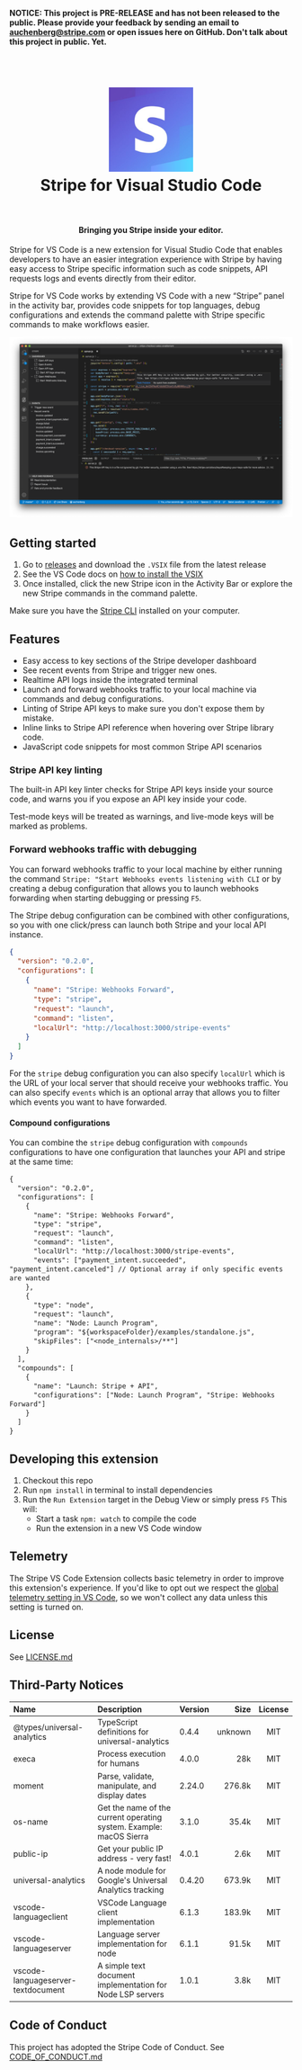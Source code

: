 **NOTICE: This project is PRE-RELEASE and has not been released to the public. Please provide your feedback by sending an email to auchenberg@stripe.com or open issues here on GitHub. Don't talk about this project in public. Yet.**

<h1 align="center">
  <br>
    <img src="https://github.com/stripe/vscode-stripe/blob/master/resources/logo_128.png?raw=true" alt="logo" width="150">
  <br>
  Stripe for Visual Studio Code
  <br>
  <br>
</h1>

<h4 align="center">Bringing you Stripe inside your editor.</h4>

Stripe for VS Code is a new extension for Visual Studio Code that enables developers to have an easier integration experience with Stripe by having easy access to Stripe specific information such as code snippets, API requests logs and events directly from their editor.

Stripe for VS Code works by extending VS Code with a new “Stripe” panel in the activity bar, provides code snippets for top languages, debug configurations and extends the command palette with Stripe specific commands to make workflows easier.

![Stripe](resources/stripe.png)

## Getting started

1. Go to [releases](https://github.com/stripe/vscode-stripe/releases) and download the `.VSIX` file from the latest release
2. See the VS Code docs on [how to install the VSIX](https://code.visualstudio.com/docs/editor/extension-gallery#_install-from-a-vsix)
3. Once installed, click the new Stripe icon in the Activity Bar or explore the new Stripe commands in the command palette.

Make sure you have the [Stripe CLI](https://stripe.com/docs/stripe-cli) installed on your computer.

## Features

- Easy access to key sections of the Stripe developer dashboard
- See recent events from Stripe and trigger new ones.
- Realtime API logs inside the integrated terminal
- Launch and forward webhooks traffic to your local machine via commands and debug configurations.
- Linting of Stripe API keys to make sure you don't expose them by mistake.
- Inline links to Stripe API reference when hovering over Stripe library code.
- JavaScript code snippets for most common Stripe API scenarios

### Stripe API key linting

The built-in API key linter checks for Stripe API keys inside your source code, and warns you if you expose an API key inside your code.

Test-mode keys will be treated as warnings, and live-mode keys will be marked as problems.

### Forward webhooks traffic with debugging

You can forward webhooks traffic to your local machine by either running the command `Stripe: "Start Webhooks events listening with CLI` or by creating a debug configuration that allows you to launch webhooks forwarding when starting debugging or pressing `F5`.

The Stripe debug configuration can be combined with other configurations, so you with one click/press can launch both Stripe and your local API instance.

```json
{
  "version": "0.2.0",
  "configurations": [
    {
      "name": "Stripe: Webhooks Forward",
      "type": "stripe",
      "request": "launch",
      "command": "listen",
      "localUrl": "http://localhost:3000/stripe-events"
    }
  ]
}
```

For the `stripe` debug configuration you can also specify `localUrl` which is the URL of your local server that should receive your webhooks traffic. You can also specify `events` which is an optional array that allows you to filter which events you want to have forwarded.

#### Compound configurations

You can combine the `stripe` debug configuration with `compounds` configurations to have one configuration that launches your API and stripe at the same time:

```
{
  "version": "0.2.0",
  "configurations": [
    {
      "name": "Stripe: Webhooks Forward",
      "type": "stripe",
      "request": "launch",
      "command": "listen",
      "localUrl": "http://localhost:3000/stripe-events",
      "events": ["payment_intent.succeeded", "payment_intent.canceled"] // Optional array if only specific events are wanted
    },
    {
      "type": "node",
      "request": "launch",
      "name": "Node: Launch Program",
      "program": "${workspaceFolder}/examples/standalone.js",
      "skipFiles": ["<node_internals>/**"]
    }
  ],
  "compounds": [
    {
      "name": "Launch: Stripe + API",
      "configurations": ["Node: Launch Program", "Stripe: Webhooks Forward"]
    }
  ]
}
```

## Developing this extension

1. Checkout this repo
1. Run `npm install` in terminal to install dependencies
1. Run the `Run Extension` target in the Debug View or simply press `F5` This will:
   - Start a task `npm: watch` to compile the code
   - Run the extension in a new VS Code window

## Telemetry

The Stripe VS Code Extension collects basic telemetry in order to improve this extension's experience. If you'd like to opt out we respect the [global telemetry setting in VS Code](https://code.visualstudio.com/docs/getstarted/telemetry), so we won't collect any data unless this setting is turned on.

## License

See [LICENSE.md](LICENSE.md)

## Third-Party Notices

| Name                               | Description                                                         | Version |    Size | License |
| :--------------------------------- | :------------------------------------------------------------------ | :------ | ------: | :-----: |
| @types/universal-analytics         | TypeScript definitions for universal-analytics                      | 0.4.4   | unknown |   MIT   |
| execa                              | Process execution for humans                                        | 4.0.0   |     28k |   MIT   |
| moment                             | Parse, validate, manipulate, and display dates                      | 2.24.0  |  276.8k |   MIT   |
| os-name                            | Get the name of the current operating system. Example: macOS Sierra | 3.1.0   |   35.4k |   MIT   |
| public-ip                          | Get your public IP address - very fast!                             | 4.0.1   |    2.6k |   MIT   |
| universal-analytics                | A node module for Google's Universal Analytics tracking             | 0.4.20  |  673.9k |   MIT   |
| vscode-languageclient              | VSCode Language client implementation                               | 6.1.3   |  183.9k |   MIT   |
| vscode-languageserver              | Language server implementation for node                             | 6.1.1   |   91.5k |   MIT   |
| vscode-languageserver-textdocument | A simple text document implementation for Node LSP servers          | 1.0.1   |    3.8k |   MIT   |

## Code of Conduct

This project has adopted the Stripe Code of Conduct. See [CODE_OF_CONDUCT.md](CODE_OF_CONDUCT.md)
